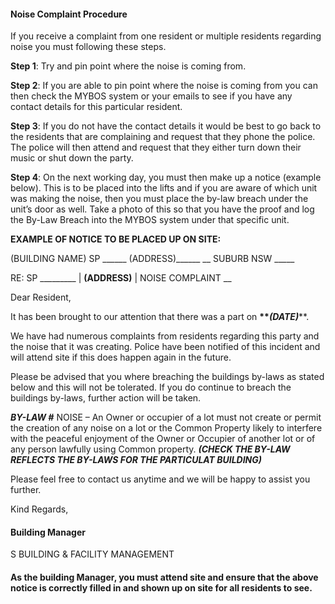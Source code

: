 #### Noise Complaint Procedure 

If you receive a complaint from one resident or multiple residents regarding noise you must following these steps.  

**Step 1**: Try and pin point where the noise is coming from.  

**Step 2**: If you are able to pin point where the noise is coming from you can then check the MYBOS system or your emails to see if you have any contact details for this particular resident.  

**Step 3**: If you do not have the contact details it would be best to go back to the residents that are complaining and request that they phone the police. The police will then attend and request that they either turn down their music or shut down the party.  

**Step 4**: On the next working day, you must then make up a notice (example below). This is to be placed into the lifts and if you are aware of which unit was making the noise, then you must place the by-law breach under the unit’s door as well. Take a photo of this so that you have the proof and log the By-Law Breach into the MYBOS system under that specific unit.  

**EXAMPLE OF NOTICE TO BE PLACED UP ON SITE:**  

(BUILDING NAME)
SP  ______ (ADDRESS)______
__ SUBURB NSW _____ 

RE: SP _________ | ______(ADDRESS)______ | NOISE COMPLAINT __

Dear Resident, 

It has been brought to our attention that there was a part on __**_(DATE)___**. 

We have had numerous complaints from residents regarding this party and the noise that it was creating. Police have been notified of this incident and will attend site if this does happen again in the future. 

Please be advised that you where breaching the buildings by-laws as stated below and this will not be tolerated. If you do continue to breach the buildings by-laws, further action will be taken. 

***BY-LAW #***  NOISE – An Owner or occupier of a lot must not create or permit the creation of any noise on a lot or the Common Property likely to interfere with the peaceful enjoyment of the Owner or Occupier of another lot or of any person lawfully using Common property. ***(CHECK THE BY-LAW REFLECTS THE BY-LAWS FOR THE PARTICULAT BUILDING)*** 

Please feel free to contact us anytime and we will be happy to assist you further. 

Kind Regards, 

####  Building Manager 

S BUILDING & FACILITY MANAGEMENT 

#### As the building Manager, you must attend site and ensure that the above notice is correctly filled in and shown up on site for all residents to see.  